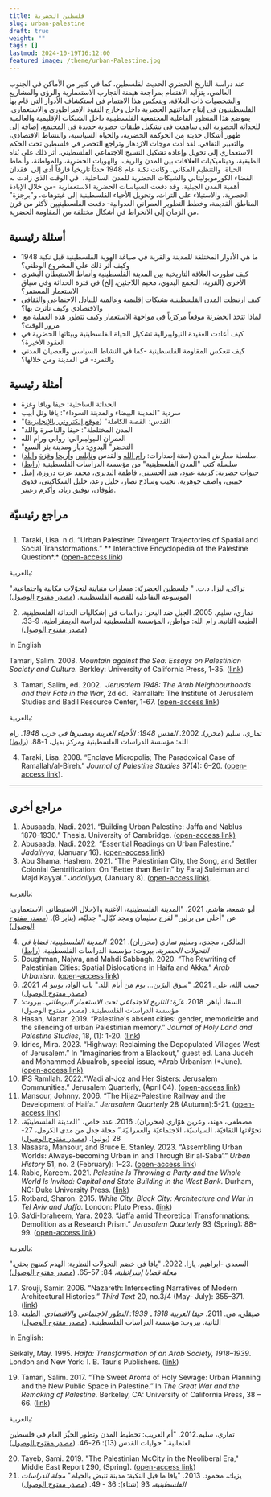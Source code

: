 ```yaml
---
title: فلسطين الحضرية
slug: urban-palestine
draft: true
weight: ""
tags: []
lastmod: 2024-10-19T16:12:00
featured_image: /theme/urban-Palestine.jpg
---
```

عند دراسة التاريخ الحضري الحديث لفلسطين، كما في كثير من الأماكن في الجنوب العالمي، يتزايد الاهتمام بمراجعة هيمنة التجارب الاستعمارية والرؤى والمشاريع والشخصيات ذات العلاقة. وينعكس هذا الاهتمام في استكشاف الأدوار التي قام بها الفلسطينيون في إنتاج حداثتهم الحضرية داخل وخارج النفوذ الإمبراطوري والاستعماري. يموضع هذا المنظور الفاعلية المجتمعية الفلسطينية داخل الشبكات الإقليمية والعالمية للحداثة الحضرية التي ساهمت في تشكيل طبقات حضرية جديدة في المجتمع، إضافة إلى ظهور أشكال حديثة من الحوكمة الحضرية، والحياة السياسية، والنشاط الاقتصادي، والتعبير الثقافي. لقد أدت موجات الازدهار وتراجع التحضر في فلسطين تحت الحكم الاستعماري إلى تحويل وإعادة تشكيل النسيج الاجتماعي الفلسطيني. أثر ذلك على بُناه الطبقية، وديناميكيات العلاقات بين المدن والريف، والهويات الحضرية، والمواطنة، وأنماط الحياة، والتنظيم المكاني. وكانت نكبة عام 1948 حدثاً تاريخياً فارقاً أدى إلى  فقدان الفضاء الكوزموبوليتاني والشبكات الحضرية للمدن الساحلية،  في الوقت الذي زادت به أهمية المدن الجبلية. وقد دفعت السياسات الحضرية الاستعمارية -من خلال الإبادة الحضرية، والاستيلاء على التراث، وتحويل الأحياء الفلسطينية إلى غيتوهات، و"برجزة" المناطق القديمة، وخطط التطوير العمراني العدوانية- دفعت الفلسطينيين لأكثر من قرن من الزمان إلى الانخراط في أشكال مختلفة من المقاومة الحضرية.

## أسئلة رئيسية

- ما هي الأدوار المختلفة للمدينة والقرية في صياغة الهوية الفلسطينية قبل نكبة 1948 وكيف أثر ذلك على المشروع الوطني؟
- كيف تطورت العلاقة التاريخية بين المدينة الفلسطينية وأنماط الاستيطان البشري الأخرى (القرية، التجمع البدوي، مخيم اللاجئين، إلخ) في فترة الحداثة وفي سياق الاستعمار المستمر؟
- كيف ارتبطت المدن الفلسطينية بشبكات إقليمية وعالمية للتبادل الاجتماعي والثقافي والاقتصادي وكيف تأثرت بها؟
-  لماذا تتخذ الحضرنة موقعاً مركزياً في مواجهة الاستعمار وكيف تتطور هذه العملية مع مرور الوقت؟
- كيف أعادت العقيدة النيوليبرالية تشكيل الحياة الفلسطينية وبيئاتها الحضرية في العقود الأخيرة؟
- كيف تنعكس المقاومة الفلسطينية -كما في النشاط السياسي والعصيان المدني والتمرد- في المدينة ومن خلالها؟

## **أمثلة رئيسية**

- الحداثة الساحلية: حيفا ويافا وغزة
- سردية "المدينة البيضاء والمدينة السوداء": يافا وتل أبيب
- "القدس: القصة الكاملة" ([موقع إلكتروني بالإنجليزية](https://www.jerusalemstory.com/en))
- "المدن المختلطة": حيفا والناصرة واللد
- العمران النيوليبرالي: روابي ورام الله
- "التحضر" البدوي: ديار ومدينة بئر السبع
- سلسلة معارض المدن (ستة إصدارات: [رام الله](https://universes.art/en/nafas/articles/2010/ramallah) والقدس و[نابلس](http://museum.birzeit.edu/ar/exhibitions/%D9%85%D8%A7-%D8%A8%D9%8A%D9%86-%D8%B9%D9%8A%D8%A8%D8%A7%D9%84-%D9%88%D8%AC%D8%B1%D8%B2%D9%8A%D9%85) و[أريحا](http://museum.birzeit.edu/ar/exhibitions/%D8%A3%D8%B1%D9%8A%D8%AD%D8%A7-%E2%80%93-%D8%A7%D9%84%D8%A3%D9%82%D8%B1%D8%A8-%D8%A7%D9%84%D9%89-%D8%A7%D9%84%D8%A7%D8%B1%D8%B6%D8%8C-%D8%A7%D9%84%D8%A7%D8%A8%D8%B9%D8%AF-%D9%85%D9%86-%D8%A7%D9%84%D8%B3%D9%85%D8%A7%D8%A1-%D8%A7%D9%84%D9%86%D8%B3%D8%AE%D8%A9-%D8%A7%D9%84%D8%B1%D8%A7%D8%A8%D8%B9%D8%A9-%D9%85%D9%86-%D9%85%D8%B9%D8%B1%D8%B6-%D8%A7%D9%84%D9%85%D8%AF%D9%86) و[غزة](http://museum.birzeit.edu/ar/exhibitions/%D9%85%D8%B9%D8%B1%D8%B6-%D8%A7%D9%84%D9%85%D8%AF%D9%86-%D8%A7%D9%84%D8%AE%D8%A7%D9%85%D8%B3%D8%8C-%D8%A7%D8%B9%D8%A7%D8%AF%D8%A9-%D8%A7%D8%B9%D9%85%D8%A7%D8%B1-%D8%BA%D8%B2%D8%A9) و[اللد](http://museum.birzeit.edu/ar/exhibitions/%D9%85%D8%B9%D8%B1%D8%B6-%D8%A7%D9%84%D9%85%D8%AF%D9%86-%D8%A7%D9%84%D8%AE%D8%A7%D9%85%D8%B3%D8%8C-%D8%A7%D8%B9%D8%A7%D8%AF%D8%A9-%D8%A7%D8%B9%D9%85%D8%A7%D8%B1-%D8%BA%D8%B2%D8%A9)).
- سلسلة كتب "المدن الفلسطينية" من مؤسسة الدراسات الفلسطينية ([رابط](https://www.palestine-studies.org/en/books/explorer1?f%5B0%5D=field_book_type%3A17061))
- حيوات حضرية: كريمة عبود، هند الحسيني، فاطمة البديري، محمد عزت دروزة، إميل حبيبي، واصف جوهرية، نجيب وساذج نصار، خليل رعد، خليل السكاكيني، فدوى طوقان، توفيق زياد، وأكرم زعيتر.

## مراجع رئيسيّة

## 

1. Taraki, Lisa. n.d. “Urban Palestine: Divergent Trajectories of Spatial and Social Transformations.” ** Interactive Encyclopedia of the Palestine Question*.* ([open-access link](https://www.palquest.org/en/highlight/14513/urban-palestine))

بالعربية:

تراكي، ليزا. د.ت. " فلسطين الحضريّة: مسارات متباينة لتحوّلات مكانية واجتماعية." الموسوعة التفاعلية للقضية الفلسطينية. ([مصدر مفتوح الوصول](https://www.palquest.org/ar/highlight/14514/%D9%81%D9%84%D8%B3%D8%B7%D9%8A%D9%86-%D8%A7%D9%84%D8%AD%D8%B6%D8%B1%D9%8A%D9%91%D8%A9))

2. تماري، سليم. 2005. الجبل ضد البحر: دراسات في إشكاليات الحداثة الفلسطينية. الطبعة الثانية. رام الله: مواطن، المؤسسة الفلسطينية لدراسة الديمقراطية، 9-33. ([مصدر مفتوح الوصول](https://muwatin.birzeit.edu/sites/default/files/publications/attachments/Salim%E2%80%AD_%E2%80%ACBook%E2%80%AD_sm.pdf))

In English

Tamari, Salim. 2008. *Mountain against the Sea:* *Essays on Palestinian Society and Culture.* Berkley: University of California Press, 1-35. ([link](https://www.ucpress.edu/book/9780520251298/mountain-against-the-sea))

3. Tamari, Salim, ed. 2002.  *Jerusalem 1948: The Arab Neighbourhoods and their Fate in the War*, 2d ed.  Ramallah: The Institute of Jerusalem Studies and Badil Resource Center, 1-67. ([open-access link](https://www.palestine-studies.org/en/node/1649524))

بالعربية: 

تماري، سليم (محرر). 2002. *القدس 1948: الأحياء العربية ومصيرها في حرب 1948.* رام الله: مؤسسة الدراسات الفلسطينية ومركز بديل، 1-88. ([رابط](https://www.palestine-studies.org/ar/node/1648037))

4. Taraki, Lisa. 2008. “Enclave Micropolis; The Paradoxical Case of Ramallah/al-Bireh.” *Journal of Palestine Studies* 37(4): 6–20. ([open-access link](https://www.palquest.org/sites/default/files/Enclave_Micropolis_The_Paradoxical_Case_of_Ramallahal-Bireh-_Lisa_Taraki.pdf)).

---------------

## مراجع أخرى

1. Abusaada, Nadi. 2021. “Building Urban Palestine: Jaffa and Nablus 1870-1930.” Thesis. University of Cambridge. ([open-access link)](https://www.repository.cam.ac.uk/items/d344acc0-066b-4205-9c53-2ecbc64b41bb)
2. Abusaada, Nadi. 2022. “Essential Readings on Urban Palestine.” *Jadaliyya*, (January 16). ([open-access link](https://www.jadaliyya.com/Details/44213))
3. Abu Shama, Hashem. 2021. “The Palestinian City, the Song, and Settler Colonial Gentrification: On “Better than Berlin” by Faraj Suleiman and Majd Kayyal.” *Jadaliyya,* (January 8). ([open-access link)](https://www.jadaliyya.com/Details/42216).

بالعربية:

أبو شمعة، هاشم. 2021. "المدينة الفلسطينية، الأغنية والإحلال الاستيطاني الاستعماري: عن "أحلى من برلين" لفرج سليمان ومجد كيّال." جدليّة، (يناير 8). ([مصدر مفتوح الوصول](https://www.jadaliyya.com/Details/42214/%D8%A7%D9%84%D9%85%D8%AF%D9%8A%D9%86%D8%A9-%D8%A7%D9%84%D9%81%D9%84%D8%B3%D8%B7%D9%8A%D9%86%D9%8A%D8%A9%D8%8C-%D8%A7%D9%84%D8%A3%D8%BA%D9%86%D9%8A%D8%A9-%D9%88%D8%A7%D9%84%D8%A5%D8%AD%D9%84%D8%A7%D9%84-%D8%A7%D9%84%D8%A7%D8%B3%D8%AA%D9%8A%D8%B7%D8%A7%D9%86%D9%8A-%D8%A7%D9%84%D8%A7%D8%B3%D8%AA%D8%B9%D9%85%D8%A7%D8%B1%D9%8A-%D8%B9%D9%86-%D8%A3%D8%AD%D9%84%D9%89-%D9%85%D9%86-%D8%A8%D8%B1%D9%84%D9%8A%D9%86-%D9%84%D9%81%D8%B1%D8%AC-%D8%B3%D9%84%D9%8A%D9%85%D8%A7%D9%86-%D9%88%D9%85%D8%AC%D8%AF-%D9%83%D9%8A%D9%91%D8%A7%D9%84))

4. المالكي، مجدي، وسليم تماري (محرران). 2021. *المدينة الفلسطينية: قضايا في التحولات الحضرية*. بيروت: مؤسسة الدراسات الفلسطينية. ([رابط](https://www.palestine-studies.org/ar/node/1651672))
5. Doughman, Najwa, and Mahdi Sabbagh. 2020. “The Rewriting of Palestinian Cities: Spatial Dislocations in Haifa and Akka.” *Arab Urbanism*. ([open-access link](https://www.araburbanism.com/magazine/rewriting-palestinian-cities))
6. حبيب الله، علي. 2021. "سوق البرّين… يوم من أيام اللد." باب الواد، يونيو 4، 2021. ([مصدر مفتوح الوصول](https://babelwad.com/ar/%d9%81%d9%84%d8%b3%d8%b7%d9%8a%d9%86/%d8%b3%d9%88%d9%82-%d8%a7%d9%84%d8%a8%d8%b1%d9%91%d9%8a%d9%86-%d9%8a%d9%88%d9%85-%d9%85%d9%86-%d8%a3%d9%8a%d8%a7%d9%85-%d8%a7%d9%84%d9%84%d8%af/))
7. السقا، أباهر. 2018. *غزّة: التاريخ الاجتماعي تحت الاستعمار البريطاني.* بيروت: مؤسسة الدراسات الفلسطينية. (مصدر مفتوح الوصول)
8. Hasan, Manar. 2019. “Palestine's absent cities: gender, memoricide and the silencing of urban Palestinian memory.” *Journal of Holy Land and Palestine Studies*, 18, (1): 1-20. ([link](https://www.euppublishing.com/doi/abs/10.3366/hlps.2019.0200?journalCode=hlps))
9. Idries, Mira. 2023. “Highway: Reclaiming the Depopulated Villages West of Jerusalem.” In “Imaginaries from a Blackout,” guest ed. Lana Judeh and Mohammed Abualrob, special issue, *Arab Urbanism (*June). ([open-access link)](https://www.araburbanism.com/magazine/the-landscape-beyond-the-highway)
10. IPS Ramllah. 2022.“Wadi al-Joz and Her Sisters: Jerusalem Communities.” Jerusalem Quarterly, (April 04). ([open-access link](https://www.palestine-studies.org/en/node/1652704))
11. Mansour, Johnny. 2006. “The Hijaz-Palestine Railway and the Development of Haifa.” *Jerusalem Quarterly* 28 (Autumn):5-21. ([open-access link](https://www.palestine-studies.org/en/node/77910))
12. مصطفى، مهند، وعرين هوّاري (محرران). 2016. عدد خاص، “المدينة الفلسطينيّة، تحوّلاتها الثقافيّة، السياسيّة، الاجتماعيّة والعمرانيّة.” مجلة جدل من مدى الكرمل، 27-28 (يوليو). ([مصدر مفتوح الوصول](https://mada-research.org/storage/uploads/2016/08/JDL2728-Full.pdf))
13. Nasasra, Mansour, and Bruce E. Stanley. 2023. “Assembling Urban Worlds: Always-becoming Urban in and Through Bir al-Saba’.” *Urban History* 51, no. 2 (February): 1–23. ([open-access link](https://www.researchgate.net/publication/368269911_Assembling_urban_worlds_always-becoming_urban_in_and_through_Bir_al-Saba'))  
14. Rabie, Kareem. 2021. *Palestine Is Throwing a Party and the Whole World Is Invited: Capital and State Building in the West Bank.* Durham, NC: Duke University Press. ([link](https://www.dukeupress.edu/Assets/PubMaterials/978-1-4780-1409-6_601.pdf))
15. Rotbard, Sharon. 2015. *White City, Black City: Architecture and War in Tel Aviv and Jaffa.* London: Pluto Press. ([link](https://www.plutobooks.com/9781783713141/white-city-black-city/))
16. Sa‘di-Ibraheem, Yara. 2023. “Jaffa amid Theoretical Transformations: Demolition as a Research Prism.” *Jerusalem Quarterly* 93 (Spring): 88-99. ([open-access link](https://www.palestine-studies.org/en/node/1653833))

بالعربية:

السعدي -ابراهيم، يارا. 2022. "يافا في خضم التحولات النظرية: الهدم كمنهج بحثي." *مجلة قضايا إسرائيلية،* 84: 57-65. ([مصدر مفتوح الوصول](https://www.palestineforum.net/%d9%8a%d8%a7%d9%81%d8%a7-%d9%81%d9%8a-%d8%ae%d8%b6%d9%85-%d8%a7%d9%84%d8%aa%d8%ad%d9%88%d9%84%d8%a7%d8%aa-%d8%a7%d9%84%d9%87%d8%af%d9%85-%d9%83%d9%85%d9%86%d9%87%d8%ac-%d8%a8%d8%ad%d8%ab%d9%8a/#:~:text=%D8%AA%D8%AD%D8%AA%20%D8%B9%D9%86%D9%88%D8%A7%D9%86%20%3A%20%D9%8A%D8%A7%D9%81%D8%A7%20%D9%81%D9%8A%20%D8%AE%D8%B6%D9%85%20%D8%A7%D9%84%D8%AA%D8%AD%D9%88%D9%84%D8%A7%D8%AA-%20%D8%A7%D9%84%D9%87%D8%AF%D9%85,%D8%A7%D9%84%D9%81%D9%84%D8%B3%D8%B7%D9%8A%D9%86%D9%8A%20%D8%B9%D9%84%D9%89%20%D8%A7%D9%84%D8%B1%D8%BA%D9%85%20%D9%85%D9%86%20%D8%A7%D8%AE%D8%AA%D9%84%D8%A7%D9%81%20%D9%87%D9%88%D9%8A%D8%A7%D8%AA%20%D8%A7%D9%84%D9%85%D8%B3%D8%AA%D8%B9%D9%85%D8%B1%D9%8A%D9%86%20%D9%88%D8%B3%D9%8A%D8%A7%D8%B3%D8%A7%D8%AA%D9%87%D9%85.))

17. Srouji, Samir. 2006. “Nazareth: Intersecting Narratives of Modern Architectural Histories.” *Third Text* 20, no.3/4 (May- July): 355–371. ([link](https://doi.org/10.1080/09528820600853837))
18. صيقلي، مي. 2011. *حيفا العربية 1918 ـ 1939: التطور الاجتماعي والاقتصادي.* الطبعة الثانية. بيروت: مؤسسة الدراسات الفلسطينية. ([مصدر مفتوح الوصول](https://archive.org/details/hifa.al.arabya/page/n1/mode/2up))

In English:

Seikaly, May. 1995. *Haifa: Transformation of an Arab Society, 1918–1939*. London and New York: I. B. Tauris Publishers. ([link](https://archive.org/details/haifatransformat0000seik/mode/2up))

19. Tamari, Salim. 2017. “The Sweet Aroma of Holy Sewage: Urban Planning and the New Public Space in Palestine.” In *The Great War and the Remaking of Palestine*. Berkeley, CA: University of California Press, 38 – 66. ([link](https://www.ucpress.edu/book/9780520291263/the-great-war-and-the-remaking-of-palestine))

بالعربية:

تماري، سليم.2012. "أم الغريب: تخطيط المدن وتطور الحيِّز العام في فلسطين العثمانية." حوليات القدس (13): 26-46. ([مصدر مفتوح الوصول](https://store.palestine-studies.org/sites/default/files/hq-articles/11464.pdf))

20. Tayeb, Sami. 2019. "The Palestinian McCity in the Neoliberal Era," Middle East Report 290, (Spring). ([open-access link](https://merip.org/2019/07/the-palestinian-mccity-in-the-neoliberal-era/))
21. يزبك، محمود. 2013. "يافا ما قبل النكبة: مدينة تنبض بالحياة." *مجلة الدراسات الفلسطينية،* 93 (شتاء): 36 - 49. ([مصدر مفتوح الوصول](https://store.palestine-studies.org/sites/default/files/mdf-articles/MDF_036-049.pdf))
